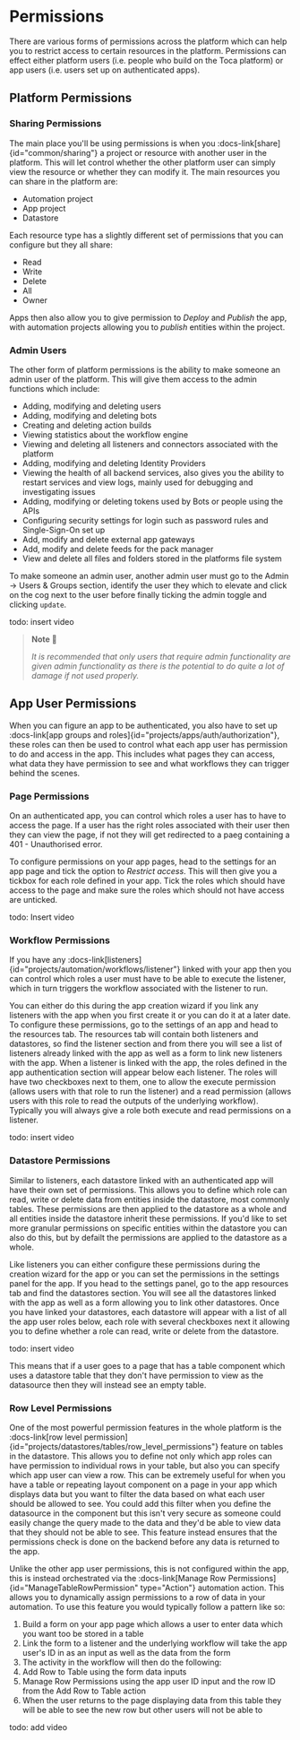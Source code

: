 # Permissions

There are various forms of permissions across the platform which can help you to restrict access to certain resources in the platform. Permissions can effect either platform users (i.e. people who build on the Toca platform) or app users (i.e. users set up on authenticated apps).

## Platform Permissions

### Sharing Permissions

The main place you'll be using permissions is when you :docs-link[share]{id="common/sharing"} a project or resource with another user in the platform. This will let control whether the other platform user can simply view the resource or whether they can modify it. The main resources you can share in the platform are:
- Automation project
- App project
- Datastore

Each resource type has a slightly different set of permissions that you can configure but they all share:
- Read
- Write
- Delete
- All
- Owner

Apps then also allow you to give permission to _Deploy_ and _Publish_ the app, with automation projects allowing you to _publish_ entities within the project.

### Admin Users

The other form of platform permissions is the ability to make someone an admin user of the platform. This will give them access to the admin functions which include:
- Adding, modifying and deleting users
- Adding, modifying and deleting bots
- Creating and deleting action builds
- Viewing statistics about the workflow engine
- Viewing and deleting all listeners and connectors associated with the platform
- Adding, modifying and deleting Identity Providers
- Viewing the health of all backend services, also gives you the ability to restart services and view logs, mainly used for debugging and investigating issues
- Adding, modifying or deleting tokens used by Bots or people using the APIs
- Configuring security settings for login such as password rules and Single-Sign-On set up
- Add, modify and delete external app gateways
- Add, modify and delete feeds for the pack manager
- View and delete all files and folders stored in the platforms file system

To make someone an admin user, another admin user must go to the Admin -> Users & Groups section, identify the user they which to elevate and click on the cog next to the user before finally ticking the admin toggle and clicking `update`.

todo: insert video

> **Note 📝**
>
> _It is recommended that only users that require admin functionality are given admin functionality as there is the potential to do quite a lot of damage if not used properly._

## App User Permissions

When you can figure an app to be authenticated, you also have to set up :docs-link[app groups and roles]{id="projects/apps/auth/authorization"}, these roles can then be used to control what each app user has permission to do and access in the app. This includes what pages they can access, what data they have permission to see and what workflows they can trigger behind the scenes.

### Page Permissions

On an authenticated app, you can control which roles a user has to have to access the page. If a user has the right roles associated with their user then they can view the page, if not they will get redirected to a paeg containing a 401 - Unauthorised error.

To configure permissions on your app pages, head to the settings for an app page and tick the option to _Restrict access_. This will then give you a tickbox for each role defined in your app. Tick the roles which should have access to the page and make sure the roles which should not have access are unticked.

todo: Insert video

### Workflow Permissions

If you have any :docs-link[listeners]{id="projects/automation/workflows/listener"} linked with your app then you can control which roles a user must have to be able to execute the listener, which in turn triggers the workflow associated with the listener to run.

You can either do this during the app creation wizard if you link any listeners with the app when you first create it or you can do it at a later date. To configure these permissions, go to the settings of an app and head to the resources tab. The resources tab will contain both listeners and datastores, so find the listener section and from there you will see a list of listeners already linked with the app as well as a form to link new listeners with the app. When a listener is linked with the app, the roles defined in the app authentication section will appear below each listener. The roles will have two checkboxes next to them, one to allow the execute permission (allows users with that role to run the listener) and a read permission (allows users with this role to read the outputs of the underlying workflow). Typically you will always give a role both execute and read permissions on a listener.

todo: insert video

### Datastore Permissions

Similar to listeners, each datastore linked with an authenticated app will have their own set of permissions. This allows you to define which role can read, write or delete data from entities inside the datastore, most commonly tables. These permissions are then applied to the datastore as a whole and all entities inside the datastore inherit these permissions. If you'd like to set more granular permissions on specific entities within the datastore you can also do this, but by defailt the permissions are applied to the datastore as a whole.

Like listeners you can either configure these permissions during the creation wizard for the app or you can set the permissions in the settings panel for the app. If you head to the settings panel, go to the app resources tab and find the datastores section. You will see all the datastores linked with the app as well as a form allowing you to link other datastores. Once you have linked your datastores, each datastore will appear with a list of all the app user roles below, each role with several checkboxes next it allowing you to define whether a role can read, write or delete from the datastore.

todo: insert video

This means that if a user goes to a page that has a table component which uses a datastore table that they don't have permission to view as the datasource then they will instead see an empty table.


### Row Level Permissions

One of the most powerful permission features in the whole platform is the :docs-link[row level permission]{id="projects/datastores/tables/row_level_permissions"} feature on tables in the datastore. This allows you to define not only which app roles can have permission to individual rows in your table, but also you can specify which app user can view a row. This can be extremely useful for when you have a table or repeating layout component on a page in your app which displays data but you want to filter the data based on what each user should be allowed to see. You could add this filter when you define the datasource in the component but this isn't very secure as someone could easily change the query made to the data and they'd be able to view data that they should not be able to see. This feature instead ensures that the permissions check is done on the backend before any data is returned to the app.

Unlike the other app user permissions, this is not configured within the app, this is instead orchestrated via the :docs-link[Manage Row Permissions]{id="ManageTableRowPermission" type="Action"} automation action. This allows you to dynamically assign permissions to a row of data in your automation. To use this feature you would typically follow a pattern like so:
1. Build a form on your app page which allows a user to enter data which you want too be stored in a table
2. Link the form to a listener and the underlying workflow will take the app user's ID in as an input as well as the data from the form
3. The activity in the workflow will then do the following:
  1. Add Row to Table using the form data inputs
  2. Manage Row Permissions using the app user ID input and the row ID from the Add Row to Table action
4. When the user returns to the page displaying data from this table they will be able to see the new row but other users will not be able to


todo: add video
